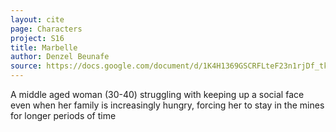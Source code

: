 ```yaml
---
layout: cite
page: Characters
project: S16
title: Marbelle
author: Denzel Beunafe
source: https://docs.google.com/document/d/1K4H1369GSCRFLteF23n1rjDf_tke8aqb4F7cfBas3RI/edit?usp=sharing
---
```

A middle aged woman (30-40) struggling with keeping up a social face even when her family is increasingly hungry, forcing her to stay in the mines for longer periods of time
